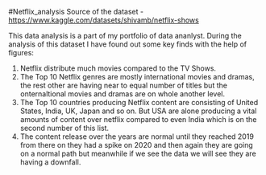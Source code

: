 #Netflix_analysis
Source of the dataset - https://www.kaggle.com/datasets/shivamb/netflix-shows

This data analysis is a part of my portfolio of data ananlyst. During the analysis of this dataset I have found out some key finds with the help of figures:
1. Netflix distribute much movies compared to the TV Shows.
2. The Top 10 Netflix genres are mostly international movies and dramas, the rest other are having near to equal number of titles but the onternaltional movies and dramas are on whole another level.
3. The Top 10 countries producing Netflix content are consisting of United States, India, UK, Japan and so on. But USA are alone producing a vital amounts of content over netflix compared to even India which is on the second number of this list.
4. The content release over the years are normal until they reached 2019 from there on they had a spike on 2020 and then again they are going on a normal path but meanwhile if we see the data we will see they are having a downfall.

